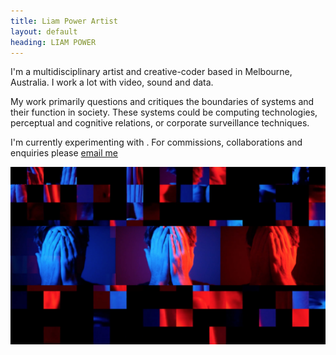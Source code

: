 ```yaml
---
title: Liam Power Artist
layout: default
heading: LIAM POWER
---
```

I'm a multidisciplinary artist and creative-coder based in Melbourne, Australia.
I work a lot with video, sound and data.

My work primarily questions and critiques the boundaries of systems and their function in society. These systems could be computing technologies, perceptual and cognitive relations, or corporate surveillance techniques.

I'm currently experimenting with <span id="randomexperiment"></span>.
For commissions, collaborations and enquiries please <a href="mailto:liamfpower@gmail.com">email me



![extraction](./images/extraction.jpg)
